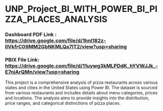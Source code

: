 # UNP_Project_BI_WITH_POWER_BI_PIZZA_PLACES_ANALYSIS

### Dashboard PDF Link : https://drive.google.com/file/d/1hnl182z-llVkfrC09MM2GbNKMLQa7lT2/view?usp=sharing
### PBIX File Link: https://drive.google.com/file/d/11uywg3kMLPDdK_hYVWJJk_-E7njArQMn/view?usp=sharing

This project is a comprehensive analysis of pizza restaurants across various states and cities in the United States using Power BI. The dataset is sourced from various restaurants and includes details about menu categories, prices and locations.
The analysis aims to provide insights into the distribution, price ranges, and categorical distinctions of pizza places.
